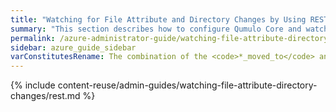 ```yaml
---
title: "Watching for File Attribute and Directory Changes by Using REST"
summary: "This section describes how to configure Qumulo Core and watch for file attribute and directory changes by using REST."
permalink: /azure-administrator-guide/watching-file-attribute-directory-changes/rest.html
sidebar: azure_guide_sidebar
varConstitutesRename: The combination of the <code>*_moved_to</code> and <code>*_moved_from</code> notification type constitutes the renaming of the listed
---
```


{% include content-reuse/admin-guides/watching-file-attribute-directory-changes/rest.md %}
